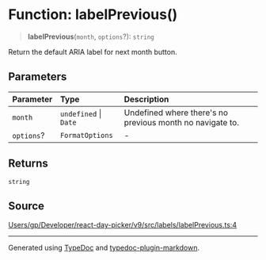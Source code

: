 # Function: labelPrevious()

> **labelPrevious**(`month`, `options`?): `string`

Return the default ARIA label for next month button.

## Parameters

| Parameter | Type | Description |
| :------ | :------ | :------ |
| `month` | `undefined` \| `Date` | Undefined where there's no previous month no navigate to. |
| `options`? | `FormatOptions` | - |

## Returns

`string`

## Source

[Users/gp/Developer/react-day-picker/v9/src/labels/labelPrevious.ts:4](https://github.com/gpbl/react-day-picker/blob/005599683/src/labels/labelPrevious.ts#L4)

***

Generated using [TypeDoc](https://typedoc.org) and [typedoc-plugin-markdown](https://typedoc-plugin-markdown.org).
